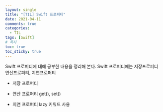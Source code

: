 ```yaml
---
layout: single
title: "[TIL] Swift 프로퍼티"
date: 2021-04-11
comments: true
categories:
  - TIL
tags: [Swift]
# 목차
toc: true
toc_sticky: true
---
```


Swift 프로퍼티에 대해 공부한 내용을 정리해 본다.
Swift 프로퍼티에는 저장프로퍼티 연산프로퍼티, 지연프로퍼티
- 저장 프로퍼티

- 연산 프로퍼티
get(), set()

- 지연 프로퍼티
lazy 키워드 사용
